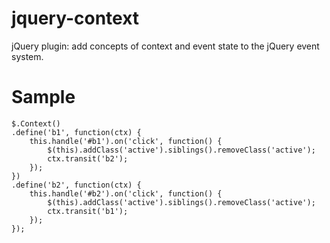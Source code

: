 jquery-context
==============

jQuery plugin: add concepts of context and event state to the jQuery event system.

# Sample

```
$.Context()
.define('b1', function(ctx) {
	this.handle('#b1').on('click', function() {
		$(this).addClass('active').siblings().removeClass('active');
		ctx.transit('b2');
	});
})
.define('b2', function(ctx) {
	this.handle('#b2').on('click', function() {
		$(this).addClass('active').siblings().removeClass('active');
		ctx.transit('b1');
	});
});
```
